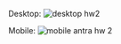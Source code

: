 Desktop:
![desktop hw2](https://user-images.githubusercontent.com/57147619/176548647-153a4796-6dc2-4ee4-bc0e-5ee1a0c2e9f7.PNG)


Mobile:
![mobile antra hw 2](https://user-images.githubusercontent.com/57147619/176548808-215b0f19-e576-4f5a-b92f-5e38ba2e514c.PNG)
